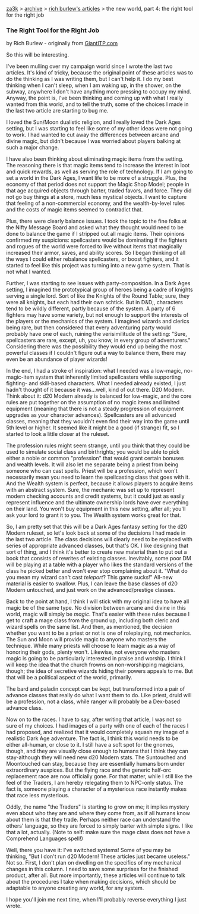[za3k](/) > [archive](/archive) > [rich burlew's articles](/richburlew) > the new world, part 4: the right tool for the right job 

### The Right Tool for the Right Job
by Rich Burlew - originally from [GiantITP.com](https://www.giantitp.com/)

So this will be interesting.

I've been mulling over my campaign world since I wrote the last two articles. It's kind of tricky, because the original point of these articles was to do the thinking as I was writing them, but I can't help it. I do my best thinking when I can't sleep, when I am waking up, in the shower, on the subway, anywhere I don't have anything more pressing to occupy my mind. Anyway, the point is, I've been thinking and coming up with what I really wanted from this world, and to tell the truth, some of the choices I made in the last two article are starting to bug me.

I loved the Sun/Moon dualistic religion, and I really loved the Dark Ages setting, but I was starting to feel like some of my other ideas were not going to work. I had wanted to cut away the differences between arcane and divine magic, but didn't because I was worried about players balking at such a major change.

I have also been thinking about eliminating magic items from the setting. The reasoning there is that magic items tend to increase the interest in loot and quick rewards, as well as serving the role of technology. If I am going to set a world in the Dark Ages, I want life to be more of a struggle. Plus, the economy of that period does not support the Magic Shop Model; people in that age acquired objects through barter, traded favors, and force. They did not go buy things at a store, much less mystical objects. I want to capture that feeling of a non-commercial economy, and the wealth-by-level rules and the costs of magic items seemed to contradict that.

Plus, there were clearly balance issues. I took the topic to the fine folks at the Nifty Message Board and asked what they thought would need to be done to balance the game if I stripped out all magic items. Their opinions confirmed my suspicions: spellcasters would be dominating if the fighters and rogues of the world were forced to live without items that magically increased their armor, saves, and ability scores. So I began thinking of all the ways I could either rebalance spellcasters, or boost fighters, and it started to feel like this project was turning into a new game system. That is not what I wanted.

Further, I was starting to see issues with party-composition. In a Dark Ages setting, I imagined the prototypical group of heroes being a cadre of knights serving a single lord. Sort of like the Knights of the Round Table; sure, they were all knights, but each had their own schtick. But in D&D;, characters tend to be wildly different, partly because of the system. A party of 6 fighters may have some variety, but not enough to support the interests of the players or the mechanics of the system. I imagined wizards and clerics being rare, but then considered that every adventuring party would probably have one of each, ruining the verisimilitude of the setting: "Sure, spellcasters are rare, except, uh, you know, in every group of adventurers." Considering there was the possibility they would end up being the most powerful classes if I couldn't figure out a way to balance them, there may even be an abundance of player wizards!

In the end, I had a stroke of inspiration: what I needed was a low-magic, no-magic-item system that inherently limited spellcasters while supporting fighting- and skill-based characters. What I needed already existed, I just hadn't thought of it because it was…well, kind of out there. D20 Modern. Think about it: d20 Modern already is balanced for low-magic, and the core rules are put together on the assumption of no magic items and limited equipment (meaning that there is not a steady progression of equipment upgrades as your character advances). Spellcasters are all advanced classes, meaning that they wouldn't even find their way into the game until 5th level or higher. It seemed like it might be a good (if strange) fit, so I started to look a little closer at the ruleset.

The profession rules might seem strange, until you think that they could be used to simulate social class and birthrights; you would be able to pick either a noble or common "profession" that would grant certain bonuses and wealth levels. It will also let me separate being a priest from being someone who can cast spells. Priest will be a profession, which won't necessarily mean you need to learn the spellcasting class that goes with it. And the Wealth system is perfect, because it allows players to acquire items with an abstract system. Sure, the mechanic was set up to represent modern checking accounts and credit systems, but it could just as easily represent influence and the ultimate ownership lords have over everything on their land. You won't buy equipment in this new setting, after all; you'll ask your lord to grant it to you. The Wealth system works great for that.

So, I am pretty set that this will be a Dark Ages fantasy setting for the d20 Modern ruleset, so let's look back at some of the decisions I had made in the last two article. The class decisions will clearly need to be replaced with series of appropriate advanced classes, but that's OK. I like designing that sort of thing, and I think it's better to create new material than to put out a book that consists of rewrites of existing classes. Inevitably, some poor DM will be playing at a table with a player who likes the standard versions of the class he picked better and won't ever stop complaining about it. "What do you mean my wizard can't cast *teleport*? This game sucks!" All-new material is easier to swallow. Plus, I can leave the base classes of d20 Modern untouched, and just work on the advanced/prestige classes.

Back to the point at hand, I think I will stick with my original idea to have all magic be of the same type. No division between arcane and divine in this world, magic will simply be *magic*. That's easier with these rules because I get to craft a mage class from the ground up, including both cleric and wizard spells on the same list. And then, as mentioned, the decision whether you want to be a priest or not is one of roleplaying, not mechanics. The Sun and Moon will provide magic to anyone who masters the technique. While many priests will choose to learn magic as a way of honoring their gods, plenty won't. Likewise, not everyone who masters magic is going to be particularly interested in praise and worship. I think I will keep the idea that the church frowns on non-worshipping magicians, though; the idea of secretive wizards hiding their powers appeals to me. But that will be a political aspect of the world, primarily.

The bard and paladin concept can be kept, but transformed into a pair of advance classes that really do what I want them to do. Like priest, druid will be a profession, not a class, while ranger will probably be a Dex-based advance class.

Now on to the races. I have to say, after writing that article, I was not so sure of my choices. I had images of a party with one of each of the races I had proposed, and realized that it would completely squash my image of a realistic Dark Age adventure. The fact is, I think this world needs to be either all-human, or close to it. I still have a soft spot for the gnomes, though, and they are visually close enough to humans that I think they can stay-although they will need new d20 Modern stats. The Suntouched and Moontouched can stay, because they are essentially humans born under extraordinary auspices. But the flying race and the generic half-orc replacement race are now officially gone. For that matter, while I still like the feel of the Traders, I am hereby relegating them to NPC-only status. The fact is, someone playing a character of a mysterious race instantly makes that race less mysterious.

Oddly, the name "the Traders" is starting to grow on me; it implies mystery even about who they are and where they come from, as if all humans know about them is that they trade. Perhaps neither race can understand the others' language, so they are forced to simply barter with simple signs. I like that a lot, actually. (Note to self: make sure the mage class does not have a Comprehend Languages spell!)

Well, there you have it: I've switched systems! Some of you may be thinking, "But I don't run d20 Modern! These articles just became useless." Not so. First, I don't plan on dwelling on the specifics of my mechanical changes in this column. I need to save some surprises for the finished product, after all. But more importantly, these articles will continue to talk about the procedures I take when making decisions, which should be adaptable to anyone creating any world, for any system.

I hope you'll join me next time, when I'll probably reverse everything I just wrote.


